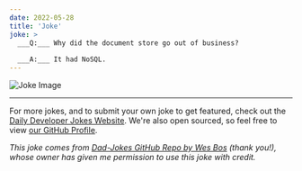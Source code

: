```yaml
---
date: 2022-05-28
title: 'Joke'
joke: >
  ___Q:___ Why did the document store go out of business?
  
  ___A:___ It had NoSQL.
---
```



![Joke Image](https://private.xtrp.io/projects/DailyDeveloperJokes/public_image_server/images/5e12594a73e61.png)

---

For more jokes, and to submit your own joke to get featured, check out the [Daily Developer Jokes Website](https://dailydeveloperjokes.github.io/). We're also open sourced, so feel free to view [our GitHub Profile](https://github.com/dailydeveloperjokes).


_This joke comes from [Dad-Jokes GitHub Repo by Wes Bos](https://github.com/wesbos/dad-jokes) (thank you!), whose owner has given me permission to use this joke with credit._

<!--
Joke text:
**Q:** Why did the document store go out of business?

**A:** It had NoSQL.
 -->


